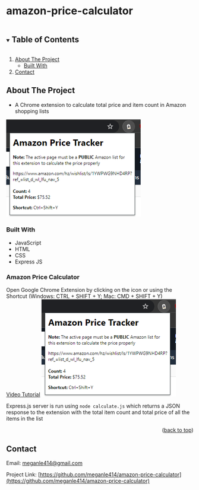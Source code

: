 # amazon-price-calculator
<!-- TABLE OF CONTENTS -->
<details open="open">
  <summary><h2 style="display: inline-block">Table of Contents</h2></summary>
  <ol>
    <li>
      <a href="#about-the-project">About The Project</a>
      <ul>
        <li><a href="#built-with">Built With</a></li>
      </ul>
    </li>
    <li><a href="#contact">Contact</a></li>
  </ol>
</details>

<!-- ABOUT THE PROJECT -->
## About The Project

* A Chrome extension to calculate total price and item count in Amazon shopping lists

<img src="images/extension.png">

### Built With

* JavaScript
* HTML
* CSS
* Express JS

### Amazon Price Calculator

Open Google Chrome Extension by clicking on the icon or using the Shortcut (Windows: CTRL + SHIFT + Y; Mac: CMD + SHIFT + Y)<br>
[Video Tutorial](https://github.com/meganle414/amazon-price-calculator/assets/66089268/4a0f473f-7d8e-41b9-8b03-6f02205cd12c)
![Screenshot](https://github.com/meganle414/amazon-price-calculator/blob/main/images/extension.png?raw=true)

Express.js server is run using
```node calculate.js```
which returns a JSON response to the extension with the total item count and total price of all the items in the list

<p align="right">(<a href="#readme-top">back to top</a>)</p>

<!-- CONTACT -->
## Contact

Email: meganle414@gmail.com

Project Link: [https://github.com/meganle414/amazon-price-calculator](https://github.com/meganle414/amazon-price-calculator)

[linkedin-url]: https://linkedin.com/in/meganle414/
